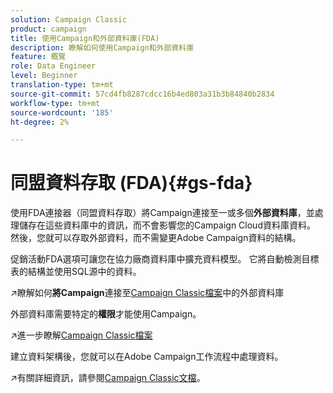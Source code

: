 ```yaml
---
solution: Campaign Classic
product: campaign
title: 使用Campaign和外部資料庫(FDA)
description: 瞭解如何使用Campaign和外部資料庫
feature: 概覽
role: Data Engineer
level: Beginner
translation-type: tm+mt
source-git-commit: 57cd4fb8287cdcc16b4ed803a31b3b84840b2834
workflow-type: tm+mt
source-wordcount: '185'
ht-degree: 2%

---
```


# 同盟資料存取 (FDA){#gs-fda}

使用FDA連接器（同盟資料存取）將Campaign連接至一或多個&#x200B;**外部資料庫**，並處理儲存在這些資料庫中的資訊，而不會影響您的Campaign Cloud資料庫資料。 然後，您就可以存取外部資料，而不需變更Adobe Campaign資料的結構。

促銷活動FDA選項可讓您在協力廠商資料庫中擴充資料模型。 它將自動檢測目標表的結構並使用SQL源中的資料。

:arrow_upper_right:瞭解如何&#x200B;**將Campaign**&#x200B;連接至[Campaign Classic檔案](https://experienceleague.adobe.com/docs/campaign-classic/using/installing-campaign-classic/accessing-external-database/configure-fda/config-databases/configure-fda.html)中的外部資料庫

外部資料庫需要特定的&#x200B;**權限**&#x200B;才能使用Campaign。

:arrow_upper_right:進一步瞭解[Campaign Classic檔案](https://experienceleague.adobe.com/docs/campaign-classic/using/installing-campaign-classic/accessing-external-database/configure-fda/remote-database-access-rights.html)

建立資料架構後，您就可以在Adobe Campaign工作流程中處理資料。

:arrow_upper_right:有關詳細資訊，請參閱[Campaign Classic文檔](https://experienceleague.adobe.com/docs/campaign-classic/using/automating-with-workflows/advanced-management/accessing-an-external-database--fda-.html)。